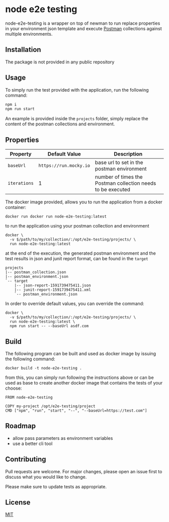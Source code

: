 # node e2e testing


node-e2e-testing is a wrapper on top of newman to run replace properties in your environment json template and execute [Postman](https://postman.com) collections against multiple environments.


## Installation

The package is not provided in any public repository

## Usage

To simply run the test provided with the application, run the following command:

```bash
npm i
npm run start
```

An example is provided inside the `projects` folder, simply replace the content of the postman collections and environment.

## Properties

|Property   | Default Value   | Description|
|---|---| --- |
|`baseUrl`| `https://run.mocky.io`| base url to set in the postman environment|
|`iterations`|1|number of times the Postman collection needs to be executed|

The docker image provided, allows you to run the application from a docker container:

```
docker run docker run node-e2e-testing:latest
```

to run the application using your postman collection and environment 

```
docker \
  -v $/path/to/my/collection/:/opt/e2e-testing/projects/ \
  run node-e2e-testing:latest
```

at the end of the execution, the generated postman environment and the test results in json and junit report format, can be found in the `target`

```
projects
|-- postman_collection.json
|-- postman_environment.json
`-- target
    |-- json-report-1591739475411.json
    |-- junit-report-1591739475411.xml
    `-- postman_environment.json
```

In order to override default values, you can override the command:
```
docker \
  -v $/path/to/my/collection/:/opt/e2e-testing/projects/ \
  run node-e2e-testing:latest \
  npm run start -- --baseUrl asdf.com
```

## Build

The following program can be built and used as docker image by issuing the following command:

```
docker build -t node-e2e-testing .
```

from this, you can simply run following the instructions above or can be used as base to create another docker image that contains the tests of your choose:

```
FROM node-e2e-testing

COPY my-project /opt/e2e-testing/project
CMD ["npm", "run", "start", "--", "--baseUrl=https://test.com"]
```


## Roadmap

* allow pass parameters as environment variables
* use a better cli tool

## Contributing

Pull requests are welcome. For major changes, please open an issue first to discuss what you would like to change.

Please make sure to update tests as appropriate.

## License

[MIT](https://choosealicense.com/licenses/mit/)
